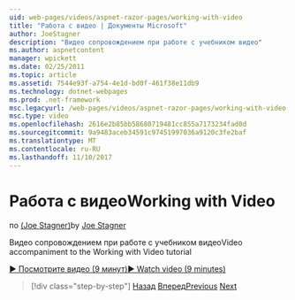 ```yaml
---
uid: web-pages/videos/aspnet-razor-pages/working-with-video
title: "Работа с видео | Документы Microsoft"
author: JoeStagner
description: "Видео сопровождением при работе с учебником видео"
ms.author: aspnetcontent
manager: wpickett
ms.date: 02/25/2011
ms.topic: article
ms.assetid: 7544e93f-a754-4e1d-bd0f-461f38e11db9
ms.technology: dotnet-webpages
ms.prod: .net-framework
msc.legacyurl: /web-pages/videos/aspnet-razor-pages/working-with-video
msc.type: video
ms.openlocfilehash: 2616e2b85bb58680719481cc855a7173234fad0d
ms.sourcegitcommit: 9a9483aceb34591c97451997036a9120c3fe2baf
ms.translationtype: MT
ms.contentlocale: ru-RU
ms.lasthandoff: 11/10/2017
---
```

<a name="working-with-video"></a><span data-ttu-id="a5291-103">Работа с видео</span><span class="sxs-lookup"><span data-stu-id="a5291-103">Working with Video</span></span>
====================
<span data-ttu-id="a5291-104">по [(Joe Stagner)](https://github.com/JoeStagner)</span><span class="sxs-lookup"><span data-stu-id="a5291-104">by [Joe Stagner](https://github.com/JoeStagner)</span></span>

<span data-ttu-id="a5291-105">Видео сопровождением при работе с учебником видео</span><span class="sxs-lookup"><span data-stu-id="a5291-105">Video accompaniment to the Working with Video tutorial</span></span>

[<span data-ttu-id="a5291-106">&#9654; Посмотрите видео (9 минут)</span><span class="sxs-lookup"><span data-stu-id="a5291-106">&#9654; Watch video (9 minutes)</span></span>](https://channel9.msdn.com/Blogs/ASP-NET-Site-Videos/working-with-video)

>[!div class="step-by-step"]
<span data-ttu-id="a5291-107">[Назад](working-with-images.md)
[Вперед](adding-email-to-your-web-site.md)</span><span class="sxs-lookup"><span data-stu-id="a5291-107">[Previous](working-with-images.md)
[Next](adding-email-to-your-web-site.md)</span></span>
